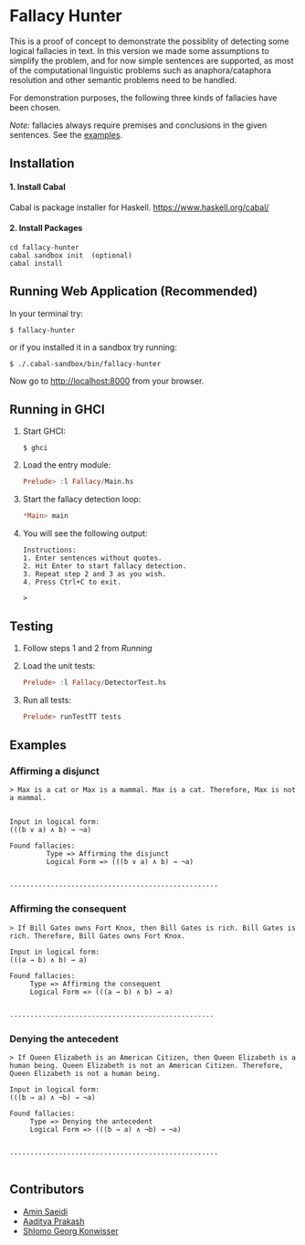 # Fallacy Hunter

This is a proof of concept to demonstrate the possiblity of detecting some logical fallacies in text.
In this version we made some assumptions to simplify the problem, and for now simple sentences are supported, as most of the computational linguistic problems such as anaphora/cataphora resolution and other semantic problems need to be handled. 

For demonstration purposes, the following three kinds of fallacies have been chosen. 

*Note:* fallacies always require premises and conclusions in the given sentences. See the [examples](#examples).

## Installation

#### 1. Install Cabal

Cabal is package installer for Haskell. https://www.haskell.org/cabal/

#### 2. Install Packages
```
cd fallacy-hunter
cabal sandbox init  (optional) 
cabal install 
```

## Running Web Application (Recommended)
In your terminal try:
```
$ fallacy-hunter
```
or if you installed it in a sandbox try running:
```
$ ./.cabal-sandbox/bin/fallacy-hunter
```
Now go to [http://localhost:8000](http://localhost:8000) from your browser.


## Running in GHCI
1. Start GHCI:
	```
	$ ghci
	```

2. Load the entry module:
	```haskell
	Prelude> :l Fallacy/Main.hs
	```

3. Start the fallacy detection loop:
	```haskell
	*Main> main
	```

4. You will see the following output:
	```
	Instructions:
	1. Enter sentences without quotes.
	2. Hit Enter to start fallacy detection.
	3. Repeat step 2 and 3 as you wish.
	4. Press Ctrl+C to exit.
	
	> 
	```


## Testing

1. Follow steps 1 and 2 from _Running_

2. Load the unit tests:
	```haskell
	Prelude> :l Fallacy/DetectorTest.hs
	```

3. Run all tests:
	```haskell
	Prelude> runTestTT tests
	```


## Examples

### Affirming a disjunct
```
> Max is a cat or Max is a mammal. Max is a cat. Therefore, Max is not a mammal.


Input in logical form:
(((b ∨ a) ∧ b) → ¬a)

Found fallacies:
         Type => Affirming the disjunct
         Logical Form => (((b ∨ a) ∧ b) → ¬a)


---------------------------------------------------
```
### Affirming the consequent
```
> If Bill Gates owns Fort Knox, then Bill Gates is rich. Bill Gates is rich. Therefore, Bill Gates owns Fort Knox.

Input in logical form:
(((a → b) ∧ b) → a)

Found fallacies:
     Type => Affirming the consequent
     Logical Form => (((a → b) ∧ b) → a)


--------------------------------------------------
```
### Denying the antecedent
```
> If Queen Elizabeth is an American Citizen, then Queen Elizabeth is a human being. Queen Elizabeth is not an American Citizen. Therefore, Queen Elizabeth is not a human being.

Input in logical form:
(((b → a) ∧ ¬b) → ¬a)

Found fallacies:
     Type => Denying the antecedent
     Logical Form => (((b → a) ∧ ¬b) → ¬a)


---------------------------------------------------
                  
```

## Contributors
- [Amin Saeidi](//github.com/amsa)
- [Aaditya Prakash](//github.com/iamaaditya)
- [Shlomo Georg Konwisser](//github.com/gekonwi)

